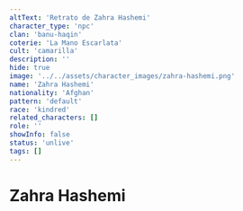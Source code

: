 ```yaml
---
altText: 'Retrato de Zahra Hashemi'
character_type: 'npc'
clan: 'banu-haqin'
coterie: 'La Mano Escarlata'
cult: 'camarilla'
description: ''
hide: true
image: '../../assets/character_images/zahra-hashemi.png'
name: 'Zahra Hashemi'
nationality: 'Afghan'
pattern: 'default'
race: 'kindred'
related_characters: []
role: ''
showInfo: false
status: 'unlive'
tags: []
---
```


# Zahra Hashemi
